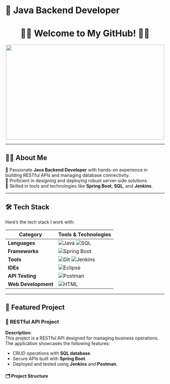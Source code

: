 # 🌟 Java Backend Developer 

<h1 align="center">👨‍💻 Welcome to My GitHub! 👨‍💻</h1>

<div align="center">
  <img src="https://media.giphy.com/media/qgQUggAC3Pfv687qPC/giphy.gif" width="500" height="300">
</div>

---

## 👨‍💻 **About Me**

🔹 Passionate **Java Backend Developer** with hands-on experience in building RESTful APIs and managing database connectivity.  
🔹 Proficient in designing and deploying robust server-side solutions.  
🔹 Skilled in tools and technologies like **Spring Boot**, **SQL**, and **Jenkins**.

---

## 🛠️ **Tech Stack**

Here’s the tech stack I work with:

| **Category**           | **Tools & Technologies**                                                                                       |
|-------------------------|---------------------------------------------------------------------------------------------------------------|
| **Languages**          | ![Java](https://img.shields.io/badge/Java-ED8B00?style=for-the-badge&logo=java&logoColor=white) ![SQL](https://img.shields.io/badge/SQL-005C84?style=for-the-badge&logo=sqlite&logoColor=white) |
| **Frameworks**         | ![Spring Boot](https://img.shields.io/badge/Spring_Boot-6DB33F?style=for-the-badge&logo=spring&logoColor=white) |
| **Tools**              | ![Git](https://img.shields.io/badge/Git-F05032?style=for-the-badge&logo=git&logoColor=white) ![Jenkins](https://img.shields.io/badge/Jenkins-D24939?style=for-the-badge&logo=jenkins&logoColor=white) |
| **IDEs**               | ![Eclipse](https://img.shields.io/badge/Eclipse_IDE-2C2255?style=for-the-badge&logo=eclipse&logoColor=white) |
| **API Testing**        | ![Postman](https://img.shields.io/badge/Postman-FF6C37?style=for-the-badge&logo=postman&logoColor=white)       |
| **Web Development**    | ![HTML](https://img.shields.io/badge/HTML5-E34F26?style=for-the-badge&logo=html5&logoColor=white)               |

---

## 🌟 **Featured Project**

### **🔧 RESTful API Project**

**Description**:  
This project is a RESTful API designed for managing business operations. The application showcases the following features:
- CRUD operations with **SQL database**.
- Secure APIs built with **Spring Boot**.
- Deployed and tested using **Jenkins** and **Postman**.

#### 🗂️ **Project Structure**
